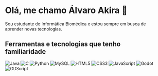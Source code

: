 # Olá, me chamo Álvaro Akira 👋

Sou estudante de Informática Biomédica e estou sempre em busca de aprender novas tecnologias.  

## Ferramentas e tecnologias que tenho familiaridade

<!-- Ícones de linguagens e ferramentas -->
![Java](https://img.shields.io/badge/Java-ED8B00?style=for-the-badge&logo=java&logoColor=white)
![C](https://img.shields.io/badge/C-00599C?style=for-the-badge&logo=c&logoColor=white)
![Python](https://img.shields.io/badge/Python-3776AB?style=for-the-badge&logo=python&logoColor=white)
![MySQL](https://img.shields.io/badge/MySQL-4479A1?style=for-the-badge&logo=mysql&logoColor=white)
![HTML5](https://img.shields.io/badge/HTML5-E34F26?style=for-the-badge&logo=html5&logoColor=white)
![CSS3](https://img.shields.io/badge/CSS3-1572B6?style=for-the-badge&logo=css3&logoColor=white)
![JavaScript](https://img.shields.io/badge/JavaScript-F7DF1E?style=for-the-badge&logo=javascript&logoColor=black)
![Godot](https://img.shields.io/badge/Godot-333333?style=for-the-badge&logo=godotengine&logoColor=white)
![GDScript](https://img.shields.io/badge/GDScript-FFFFFF?style=for-the-badge&logo=godotengine&logoColor=black)

